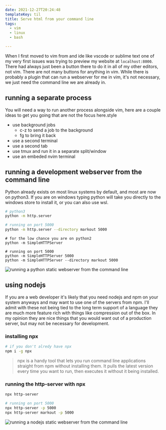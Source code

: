 ```yaml
---
date: 2021-12-27T20:24:48
templateKey: til
title: Serve html from your command line
tags:
  - vim
  - linux
  - bash

---
```


When I first moved to vim from and ide like vscode or sublime text one of my
very first issues was trying to preview my website at `localhost:8000`.  There
had always just been a button there to do it in all of my other editors, not
vim.  There are not many buttons for anything in vim.  While there is probably a
plugin that can run a webserver for me in vim, it's not necessary, we just need
the command line we are already in.

## running a separate process

You will need a way to run another process alongside vim, here are a couple
ideas to get you going that are not the focus here.style

* use background jobs
  * c-z to send a job to the background
  * fg to bring it back
* use a second terminal
* use a second tab
* use tmux and run it in a separate split/window
* use an embeded nvim terminal

## running a development webserver from the command line

Python already exists on most linux systems by default, and most are now on
python3.  If you are on windows typing python will take you directly to the
windows store to install it, or you can also use wsl.

``` bash
# python3
python -m http.server

# running on port 5000
python -m http.server --directory markout 5000
```

```
# for the low chance you are on python2
python -m SimpleHTTPServer

# running on port 5000
python -m SimpleHTTPServer 5000
python -m SimpleHTTPServer --directory markout 5000

```

![running a python static webserver from the command line](https://images.waylonwalker.com/python-m-http-server.png)

## using nodejs

If you are a web developer it's likely that you need nodejs and npm on your
system anyways and may want to use one of the servers from npm.  I'll admit with
these not being tied to the long term support of a language they are much more
feature rich with things like compression out of the box.  In my opinion they
are nice things that you would want out of a production server, but may not
be necessary for development.

### installing npx

``` bash
# if you don't alredy have npx
npm i -g npx
```

> npx is a handy tool that lets you run command line applications straight from
> npm without installing them.  It pulls the latest version every time you want
> to run, then executes it without it being installed.

### running the http-server with npx

``` bash
npx http-server

# running on port 5000
npx http-server -p 5000
npx http-server markout -p 5000

```

![running a nodejs static webserver from the command line](https://images.waylonwalker.com/npx-http-server.png)
